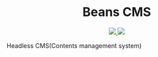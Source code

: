 <div align="center">
  <h1>Beans CMS</h1>
  <p>
    <a href="https://codecov.io/gh/kooku0/beans-cms">
      <img src="https://codecov.io/gh/kooku0/beans-cms/branch/main/graph/badge.svg?token=CWOMDLZBC4"/>
    </a>
     <a href="https://vercel.com/kooku0/beans-cms/deployments">
      <img src="http://therealsujitk-vercel-badge.vercel.app/?app=beans-cms"/>
    </a>
  </p>
</div>

Headless CMS(Contents management system)
